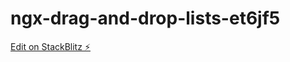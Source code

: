 # ngx-drag-and-drop-lists-et6jf5

[Edit on StackBlitz ⚡️](https://stackblitz.com/edit/ngx-drag-and-drop-lists-et6jf5)